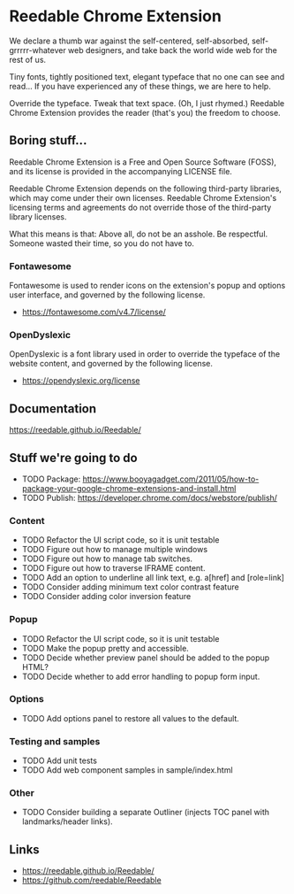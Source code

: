 # Reedable Chrome Extension

We declare a thumb war against the self-centered, self-absorbed, 
self-grrrrr-whatever web designers, and take back the world wide web for the
rest of us.

Tiny fonts, tightly positioned text, elegant typeface that no one can see and
read... If you have experienced any of these things, we are here to help.

Override the typeface. Tweak that text space. (Oh, I just rhymed.) Reedable
Chrome Extension provides the reader (that's you) the freedom to choose.


## Boring stuff...

Reedable Chrome Extension is a Free and Open Source Software (FOSS), and its
license is provided in the accompanying LICENSE file.

Reedable Chrome Extension depends on the following third-party libraries, which
may come under their own licenses. Reedable Chrome Extension's licensing terms
and agreements do not override those of the third-party library licenses.

What this means is that: Above all, do not be an asshole. Be respectful.
Someone wasted their time, so you do not have to.

### Fontawesome

Fontawesome is used to render icons on the extension's popup and options user
interface, and governed by the following license.

- https://fontawesome.com/v4.7/license/

### OpenDyslexic

OpenDyslexic is a font library used in order to override the typeface of the
website content, and governed by the following license.

- https://opendyslexic.org/license


## Documentation

https://reedable.github.io/Reedable/


## Stuff we're going to do

- TODO Package: https://www.booyagadget.com/2011/05/how-to-package-your-google-chrome-extensions-and-install.html
- TODO Publish: https://developer.chrome.com/docs/webstore/publish/

### Content

- TODO Refactor the UI script code, so it is unit testable
- TODO Figure out how to manage multiple windows
- TODO Figure out how to manage tab switches.
- TODO Figure out how to traverse IFRAME content.
- TODO Add an option to underline all link text, e.g. a[href] and [role=link]
- TODO Consider adding minimum text color contrast feature
- TODO Consider adding color inversion feature

### Popup

- TODO Refactor the UI script code, so it is unit testable
- TODO Make the popup pretty and accessible.
- TODO Decide whether preview panel should be added to the popup HTML?
- TODO Decide whether to add error handling to popup form input.

### Options

- TODO Add options panel to restore all values to the default.

### Testing and samples

- TODO Add unit tests
- TODO Add web component samples in sample/index.html

### Other

- TODO Consider building a separate Outliner (injects TOC panel with landmarks/header links).

## Links

- https://reedable.github.io/Reedable/
- https://github.com/reedable/Reedable

